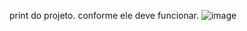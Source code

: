 print do projeto. conforme ele deve funcionar.
![image](https://github.com/user-attachments/assets/c50e3dd0-8a5f-48d7-a189-f44f517c5067)
